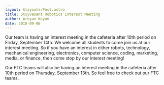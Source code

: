 ```yaml
---
layout: $layouts/Post.astro
title: Stuyvesant Robotics Interest Meeting
author: Areyan Kayum
date: 2018-09-06
---
```


Our team is having an interest meeting in the cafeteria after 10th period on Friday, September 14th. We welcome all students to come join us at our interest meeting. So if you have an interest in either robots, technology, mechanical engineering, electronics, computer science, coding, marketing, media, or finance, then come stop by our interest meeting!

Our FTC teams will also be having an interest meeting in the cafeteria after 10th period on Thursday, September 13th. So feel free to check out our FTC teams.
